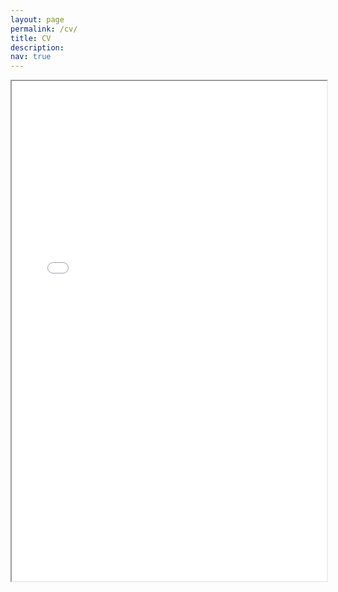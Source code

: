 ```yaml
---
layout: page
permalink: /cv/
title: CV
description: 
nav: true
---
```


<iframe src="/assets/pdf/yang_cv.pdf" width="100%" height="800px">
    </iframe>